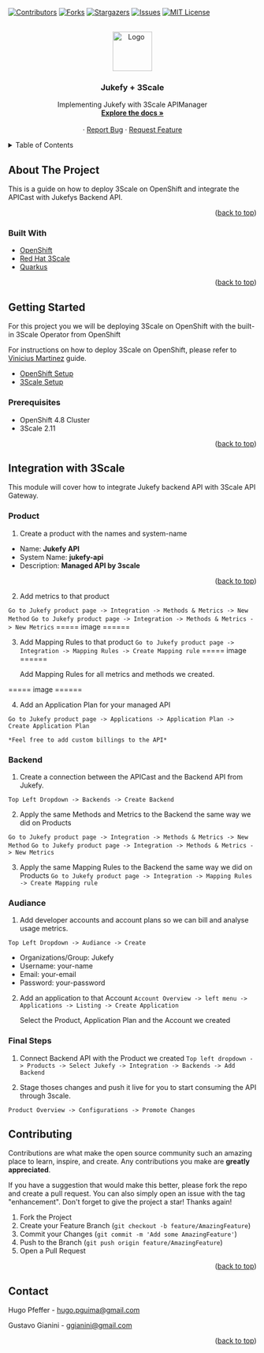<div id="top"></div>

[![Contributors][contributors-shield]][contributors-url]
[![Forks][forks-shield]][forks-url]
[![Stargazers][stars-shield]][stars-url]
[![Issues][issues-shield]][issues-url]
[![MIT License][license-shield]][license-url]
<!-- [![LinkedIn][linkedin-shield]][linkedin-url] -->



<!-- PROJECT LOGO -->
<br />
<div align="center">
  <a href="https://www.vectorlogo.zone/logos/3scalenet/3scalenet-icon.svg">
    <img src="3scale/images/logo.png" alt="Logo" width="80" height="80">
  </a>

<h3 align="center">Jukefy + 3Scale</h3>

  <p align="center">
    Implementing Jukefy with 3Scale APIManager
    <br />
    <a href="https://github.com/HugoPfeffer/jukebox-spotify"><strong>Explore the docs »</strong></a>
    <br />
    <br />
    ·
    <a href="https://github.com/HugoPfeffer/jukebox-spotify/issues">Report Bug</a>
    ·
    <a href="https://github.com/HugoPfeffer/jukebox-spotify/issues">Request Feature</a>
  </p>
</div>



<!-- TABLE OF CONTENTS -->
<details>
  <summary>Table of Contents</summary>
  <ol>
    <li>
      <a href="#about-the-project">About The Project</a>
      <ul>
        <li><a href="#built-with">Built With</a></li>
      </ul>
    </li>
    <li>
      <a href="#getting-started">Getting Started</a>
      <ul>
        <li><a href="#prerequisites">Prerequisites</a></li>
        <li><a href="#installation">Installation</a></li>
      </ul>
    </li>
    <li><a href="#Integration with 3Scale">Integration with 3Scale</a></li>
    <li><a href="#Product">Product</a></li>
    <li><a href="#Backend">Backend</a></li>
    <li><a href="#roadmap">Roadmap</a></li>
    <li><a href="#Audiance">Audiance</a></li>
    <li><a href="#Final Steps">Final Steps</a></li>
    <li><a href="#contributing">Contributing</a></li>
    <li><a href="#contact">Contact</a></li>
  </ol>
</details>



<!-- ABOUT THE PROJECT -->
## About The Project

This is a guide on how to deploy 3Scale on OpenShift and integrate the APICast with Jukefys Backend API. 

<p align="right">(<a href="#top">back to top</a>)</p>



### Built With

* [OpenShift](https://www.redhat.com/en/technologies/cloud-computing/openshift) 
* [Red Hat 3Scale](https://www.redhat.com/en/technologies/jboss-middleware/3scale) 
* [Quarkus](https://quarkus.io/) 

<p align="right">(<a href="#top">back to top</a>)</p>



<!-- GETTING STARTED -->
## Getting Started

For this project you we will be deploying 3Scale on OpenShift with the built-in 3Scale Operator from OpenShift

For instructions on how to deploy 3Scale on OpenShift, please refer to [Vinicius Martinez](https://github.com/vinicius-martinez) guide.

* [OpenShift Setup](https://github.com/redhat-sa-brazil/3scale-workshop/blob/master/OPENSHIFT_SETUP.md)
* [3Scale Setup](https://github.com/redhat-sa-brazil/3scale-workshop/blob/master/3SCALE_SETUP.md)

### Prerequisites

* OpenShift 4.8 Cluster
* 3Scale 2.11

<p align="right">(<a href="#top">back to top</a>)</p>

## Integration with 3Scale
This module will cover how to integrate Jukefy backend API with 3Scale API Gateway. 

### Product

1. Create a product with the names and system-name
* Name: **Jukefy API**
* System Name: **jukefy-api**
* Description: **Managed API by 3scale**
<p align="right">(<a href="#top">back to top</a>)</p>

2. Add metrics to that product

`Go to Jukefy product page -> Integration -> Methods & Metrics -> New Method`
`Go to Jukefy product page -> Integration -> Methods & Metrics -> New Metrics`
===== image ======

3. Add Mapping Rules to that product
`Go to Jukefy product page -> Integration -> Mapping Rules -> Create Mapping rule`
===== image ======

    Add Mapping Rules for all metrics and methods we created.

===== image ======

4. Add an Application Plan for your managed API

`Go to Jukefy product page -> Applications -> Application Plan -> Create Application Plan`

    *Feel free to add custom billings to the API*

### Backend

1. Create a connection between the APICast and the Backend API from Jukefy.

`Top Left Dropdown -> Backends -> Create Backend`

2. Apply the same Methods and Metrics to the Backend the same way we did on Products

`Go to Jukefy product page -> Integration -> Methods & Metrics -> New Method`
`Go to Jukefy product page -> Integration -> Methods & Metrics -> New Metrics`

3. Apply the same Mapping Rules to the Backend the same way we did on Products
`Go to Jukefy product page -> Integration -> Mapping Rules -> Create Mapping rule`
 
### Audiance

1. Add developer accounts and account plans so we can bill and analyse usage metrics. 

`Top Left Dropdown -> Audiance -> Create`

* Organizations/Group: Jukefy
* Username: your-name
* Email: your-email
* Password: your-password

2. Add an application to that Account
`Account Overview -> left menu -> Applications -> Listing -> Create Application`

    Select the Product, Application Plan and the Account we created

### Final Steps

1. Connect Backend API with the Product we created
`Top left dropdown -> Products -> Select Jukefy -> Integration -> Backends -> Add Backend`

2. Stage thoses changes and push it live for you to start consuming the API through 3scale. 

`Product Overview -> Configurations -> Promote Changes`


<!-- CONTRIBUTING -->
## Contributing

Contributions are what make the open source community such an amazing place to learn, inspire, and create. Any contributions you make are **greatly appreciated**.

If you have a suggestion that would make this better, please fork the repo and create a pull request. You can also simply open an issue with the tag "enhancement".
Don't forget to give the project a star! Thanks again!

1. Fork the Project
2. Create your Feature Branch (`git checkout -b feature/AmazingFeature`)
3. Commit your Changes (`git commit -m 'Add some AmazingFeature'`)
4. Push to the Branch (`git push origin feature/AmazingFeature`)
5. Open a Pull Request

<p align="right">(<a href="#top">back to top</a>)</p>


<!-- CONTACT -->
## Contact

Hugo Pfeffer - hugo.pguima@gmail.com

Gustavo Gianini - ggianini@gmail.com

<p align="right">(<a href="#top">back to top</a>)</p>

<!-- MARKDOWN LINKS & IMAGES -->
<!-- https://www.markdownguide.org/basic-syntax/#reference-style-links -->
[contributors-shield]: https://img.shields.io/github/contributors/HugoPfeffer/jukebox-spotify.svg?style=for-the-badge
[contributors-url]: https://github.com/HugoPfeffer/jukebox-spotify/graphs/contributors
[forks-shield]: https://img.shields.io/github/forks/HugoPfeffer/jukebox-spotify.svg?style=for-the-badge
[forks-url]: https://github.com/HugoPfeffer/jukebox-spotify/network/members
[stars-shield]: https://img.shields.io/github/stars/HugoPfeffer/jukebox-spotify.svg?style=for-the-badge
[stars-url]: https://github.com/HugoPfeffer/jukebox-spotify/stargazers
[issues-shield]: https://img.shields.io/github/issues/HugoPfeffer/jukebox-spotify.svg?style=for-the-badge
[issues-url]: https://github.com/HugoPfeffer/jukebox-spotify/issues
[license-shield]: https://img.shields.io/github/license/HugoPfeffer/jukebox-spotify.svg?style=for-the-badge
[license-url]: https://github.com/HugoPfeffer/jukebox-spotify/blob/master/LICENSE.txt
[linkedin-shield]: https://img.shields.io/badge/-LinkedIn-black.svg?style=for-the-badge&logo=linkedin&colorB=555
[linkedin-url]: https://linkedin.com/in/linkedin_username
[product-screenshot]: images/screenshot.png
